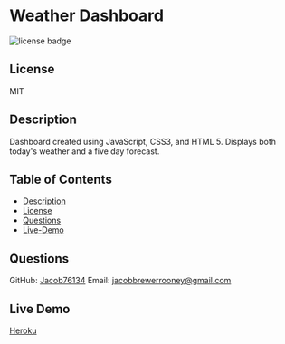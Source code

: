 # Weather Dashboard
![license badge](https://img.shields.io/github/license/Jacob76134/weather-dashboard)
## License
MIT
## Description
Dashboard created using JavaScript, CSS3, and HTML 5. Displays both today's weather and a five day forecast. 
## Table of Contents
- [Description](#description)
- [License](#license)
- [Questions](#questions)
- [Live-Demo](#live-demo)

## Questions
GitHub: [Jacob76134](https://github.com/Jacob76134)
Email: [jacobbrewerrooney@gmail.com](mailto:jacobbrewerrooney@gmail.com)

## Live Demo
[Heroku](https://powerful-cove-20991.herokuapp.com/)

